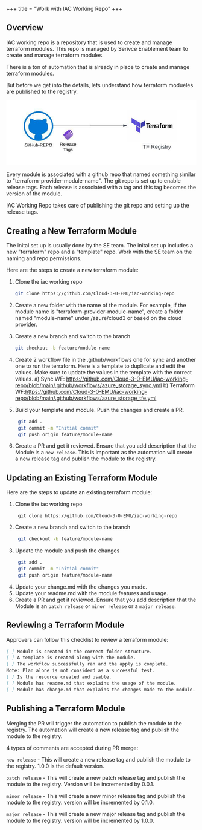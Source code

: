 +++
title = "Work with IAC Working Repo"
+++

## Overview

IAC working repo is a repository that is used to create and manage terraform modules. This repo is managed by Serivce Enablement team to create and manage terraform modules. 

There is a ton of automation that is already in place to create and manage terraform modules.

But before we get into the details, lets understand how terraform modueles are published to the registry.

![Publishing to Terraform Registry](images/gitrepo-terraform.jpeg)

Every module is associated with a github repo that named something similar to "terraform-provider-module-name". The git repo is set up to enable release tags. Each release is associated with a tag and this tag becomes the version of the module.

IAC Working Repo takes care of publishing the git repo and setting up the release tags.

## Creating a New Terraform Module

The inital set up is usually done by the SE team. The inital set up includes a new "terraform" repo and a "template" repo. Work with the SE team on the naming and repo permissions. 

Here are the steps to create a new terraform module:

1. Clone the iac working repo
    ```bash
    git clone https://github.com/Cloud-3-0-EMU/iac-working-repo
    ```
2. Create a new folder with the name of the module. For example, if the module name is "terraform-provider-module-name", create a folder named "module-name" under /azure/cloud3 or based on the cloud provider.

3. Create a new branch and switch to the branch
    ```bash
    git checkout -b feature/module-name
    ```
4. Create 2 workflow file in the .github/workflows one for sync and another one to run the terraform. Here is a template to duplicate and edit the values. Make sure to update the values in the template with the correct values.
   a) Sync WF: https://github.com/Cloud-3-0-EMU/iac-working-repo/blob/main/.github/workflows/azure_storage_sync.yml
   b) Terraform WF:https://github.com/Cloud-3-0-EMU/iac-working-repo/blob/main/.github/workflows/azure_storage_tfe.yml

5. Build your template and module. Push the changes and create a PR.
   ```bash
    git add .
    git commit -m "Initial commit"
    git push origin feature/module-name
    ```
6. Create a PR and get it reviewed. Ensure that you add description that the Module is a `new release`. This is important as the automation will create a new release tag and publish the module to the registry.

## Updating an Existing Terraform Module

Here are the steps to update an existing terraform module:

1. Clone the iac working repo
   ```
    git clone https://github.com/Cloud-3-0-EMU/iac-working-repo
    ```
2. Create a new branch and switch to the branch
   ```bash
    git checkout -b feature/module-name
    ```
3. Update the module and push the changes
   ```bash
    git add .
    git commit -m "Initial commit"
    git push origin feature/module-name
    ```
4. Update your change.md with the changes you made.
5. Update your readme.md with the module features and usage.
6. Create a PR and get it reviewed. Ensure that you add description that the Module is an `patch release` or `minor release` or a `major release`. 


## Reviewing a Terraform Module

Approvers can follow this checklist to review a terraform module:

```markdown
[ ] Module is created in the correct folder structure.
[ ] A template is created along with the module.
[ ] The workflow successfully ran and the apply is complete.
Note: Plan alone is not considerd as a successful test.
[ ] Is the resource created and usable.
[ ] Module has readme.md that explains the usage of the module.
[ ] Module has change.md that explains the changes made to the module.
```

## Publishing a Terraform Module

Merging the PR will trigger the automation to publish the module to the registry. The automation will create a new release tag and publish the module to the registry.

4 types of comments are accepted during PR merge:

```new release``` - This will create a new release tag and publish the module to the registry. 1.0.0 is the default version.

```patch release``` - This will create a new patch release tag and publish the module to the registry. Version will be incremented by 0.0.1.

```minor release``` - This will create a new minor release tag and publish the module to the registry. version will be incremented by 0.1.0.

```major release``` - This will create a new major release tag and publish the module to the registry. version will be incremented by 1.0.0.